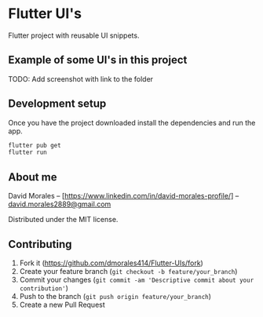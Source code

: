 # Flutter UI's

Flutter project with reusable UI snippets.

## Example of some UI's in this project

TODO: Add screenshot with link to the folder

## Development setup

Once you have the project downloaded install the dependencies and run the app.

```sh
flutter pub get
flutter run
```

## About me

David Morales – [https://www.linkedin.com/in/david-morales-profile/] – david.morales2889@gmail.com

Distributed under the MIT license.

## Contributing

1. Fork it (<https://github.com/dmorales414/Flutter-UIs/fork>)
2. Create your feature branch (`git checkout -b feature/your_branch`)
3. Commit your changes (`git commit -am 'Descriptive commit about your contribution'`)
4. Push to the branch (`git push origin feature/your_branch`)
5. Create a new Pull Request
